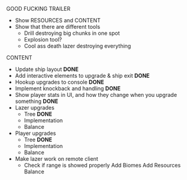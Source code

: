 GOOD FUCKING TRAILER
- Show RESOURCES and CONTENT
- Show that there are different tools
	- Drill destroying big chunks in one spot
	- Explosion tool?
	- Cool ass death lazer destroying everything

CONTENT
- Update ship layout **DONE**
- Add interactive elements to upgrade & ship exit **DONE**
- Hookup upgrades to console **DONE**
- Implement knockback and handling **DONE**
- Show player stats in UI, and how they change when you upgrade something **DONE**
- Lazer upgrades 
	- Tree **DONE**
	- Implementation
	- Balance
- Player upgrades
	- Tree **DONE**
	- Implementation
	- Balance
- Make lazer work on remote client
	- Check if range is showed properly 
Add Biomes
Add Resources
Balance
